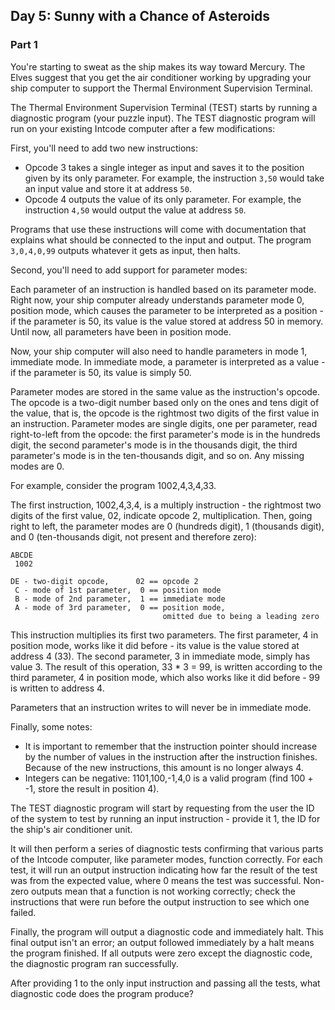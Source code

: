 ## Day 5: Sunny with a Chance of Asteroids 

### Part 1

You're starting to sweat as the ship makes its way toward Mercury. The Elves suggest 
that you get the air conditioner working by upgrading your ship computer to support 
the Thermal Environment Supervision Terminal.

The Thermal Environment Supervision Terminal (TEST) starts by running a diagnostic 
program (your puzzle input). The TEST diagnostic program will run on your existing 
Intcode computer after a few modifications:

First, you'll need to add two new instructions:

 - Opcode 3 takes a single integer as input and saves it to the position given by 
   its only parameter. For example, the instruction ```3,50``` would take an input value 
   and store it at address ```50```.
 - Opcode 4 outputs the value of its only parameter. For example, the instruction 
   ```4,50``` would output the value at address ```50```.

Programs that use these instructions will come with documentation that explains 
what should be connected to the input and output. The program ```3,0,4,0,99``` outputs 
whatever it gets as input, then halts.

Second, you'll need to add support for parameter modes:

Each parameter of an instruction is handled based on its parameter mode. Right now, your 
ship computer already understands parameter mode 0, position mode, which causes the 
parameter to be interpreted as a position - if the parameter is 50, its value is the value 
stored at address 50 in memory. Until now, all parameters have been in position mode.

Now, your ship computer will also need to handle parameters in mode 1, immediate mode. In 
immediate mode, a parameter is interpreted as a value - if the parameter is 50, its value 
is simply 50.

Parameter modes are stored in the same value as the instruction's opcode. The opcode is a 
two-digit number based only on the ones and tens digit of the value, that is, the opcode 
is the rightmost two digits of the first value in an instruction. Parameter modes are 
single digits, one per parameter, read right-to-left from the opcode: the first parameter's 
mode is in the hundreds digit, the second parameter's mode is in the thousands digit, the 
third parameter's mode is in the ten-thousands digit, and so on. Any missing modes are 0.

For example, consider the program 1002,4,3,4,33.

The first instruction, 1002,4,3,4, is a multiply instruction - the rightmost two digits 
of the first value, 02, indicate opcode 2, multiplication. Then, going right to left, the 
parameter modes are 0 (hundreds digit), 1 (thousands digit), and 0 (ten-thousands digit, 
not present and therefore zero):

```
ABCDE
 1002

DE - two-digit opcode,      02 == opcode 2
 C - mode of 1st parameter,  0 == position mode
 B - mode of 2nd parameter,  1 == immediate mode
 A - mode of 3rd parameter,  0 == position mode,
                                  omitted due to being a leading zero
```
This instruction multiplies its first two parameters. The first parameter, 4 in position 
mode, works like it did before - its value is the value stored at address 4 (33). The 
second parameter, 3 in immediate mode, simply has value 3. The result of this operation, 
33 * 3 = 99, is written according to the third parameter, 4 in position mode, which also 
works like it did before - 99 is written to address 4.

Parameters that an instruction writes to will never be in immediate mode.

Finally, some notes:

 - It is important to remember that the instruction pointer should increase by the number of values in the instruction after the instruction finishes. Because of the new instructions, this amount is no longer always 4.
 - Integers can be negative: 1101,100,-1,4,0 is a valid program (find 100 + -1, store the result in position 4).

The TEST diagnostic program will start by requesting from the user the ID of the system 
to test by running an input instruction - provide it 1, the ID for the ship's air 
conditioner unit.

It will then perform a series of diagnostic tests confirming that various parts of the 
Intcode computer, like parameter modes, function correctly. For each test, it will run 
an output instruction indicating how far the result of the test was from the expected 
value, where 0 means the test was successful. Non-zero outputs mean that a function is 
not working correctly; check the instructions that were run before the output instruction 
to see which one failed.

Finally, the program will output a diagnostic code and immediately halt. This final output 
isn't an error; an output followed immediately by a halt means the program finished. If 
all outputs were zero except the diagnostic code, the diagnostic program ran successfully.

After providing 1 to the only input instruction and passing all the tests, what diagnostic 
code does the program produce?
